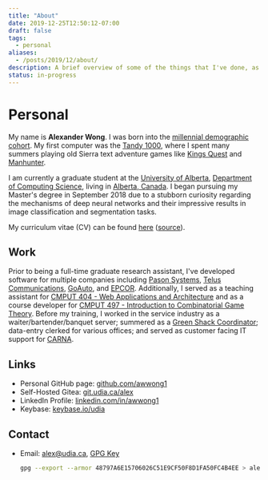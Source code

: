 ```yaml
---
title: "About"
date: 2019-12-25T12:50:12-07:00
draft: false
tags:
  - personal
aliases:
  - /posts/2019/12/about/
description: A brief overview of some of the things that I've done, as well as my online presence.
status: in-progress
---
```


# Personal

My name is **Alexander Wong**.
I was born into the [millennial demographic cohort](https://en.wikipedia.org/wiki/Millennials).
My first computer was the [Tandy 1000](https://en.wikipedia.org/wiki/Tandy_1000), where I spent many summers playing old Sierra text adventure games like [Kings Quest](https://www.gog.com/game/kings_quest_1_2_3) and [Manhunter](https://www.mobygames.com/game/manhunter-new-york).

I am currently a graduate student at the [University of Alberta](https://www.ualberta.ca/), [Department of Computing Science](https://www.ualberta.ca/computing-science), living in [Alberta, Canada](https://www.alberta.ca/index.aspx).
I began pursuing my Master's degree in September 2018 due to a stubborn curiosity regarding the mechanisms of deep neural networks and their impressive results in image classification and segmentation tasks.

My curriculum vitae (CV) can be found [here](//media.udia.ca/cv.pdf) ([source](https://git.udia.ca/alex/cv/src/branch/master/main.tex)).

## Work

Prior to being a full-time graduate research assistant, I've developed software for multiple companies including [Pason Systems](https://www.pason.com/), [Telus Communications](https://www.telus.com/en/), [GoAuto](https://www.goauto.ca/), and [EPCOR](https://www.epcor.com/).
Additionally, I served as a teaching assistant for [CMPUT 404 - Web Applications and Architecture](https://www.ualberta.ca/computing-science/undergraduate-studies/course-directory/courses/web-applications-and-architecture) and as a course developer for [CMPUT 497 - Introduction to Combinatorial Game Theory](https://www.ualberta.ca/computing-science/undergraduate-studies/course-directory/courses/introduction-to-combinatorial-game-theory).
Before my training, I worked in the service industry as a waiter/bartender/banquet server; summered as a [Green Shack Coordinator](https://www.edmonton.ca/activities_parks_recreation/green-shacks.aspx); data-entry clerked for various offices; and served as customer facing IT support for [CARNA](https://nurses.ab.ca/).

## Links

* Personal GitHub page: [github.com/awwong1](https://github.com/awwong1/)
* Self-Hosted Gitea: [git.udia.ca/alex](https://git.udia.ca/alex/)
* LinkedIn Profile: [linkedin.com/in/awwong1](https://www.linkedin.com/in/awwong1/)
* Keybase: [keybase.io/udia](https://keybase.io/udia)

## Contact

* Email: [alex@udia.ca](mailto:alex@udia.ca), [GPG Key](//media.udia.ca/alex.asc)
  ```bash
  gpg --export --armor 48797A6E15706026C51E9CF50F8D1FA50FC4B4EE > alex.asc
```
